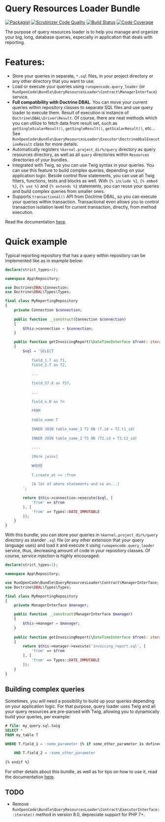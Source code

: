 Query Resources Loader Bundle
=============================

[![Packagist](https://img.shields.io/packagist/v/RunOpenCode/query-resources-loader-bundle.svg)](https://packagist.org/packages/runopencode/query-resources-loader-bundle)
[![Scrutinizer Code Quality](https://scrutinizer-ci.com/g/RunOpenCode/query-resources-loader-bundle/badges/quality-score.png?b=master)](https://scrutinizer-ci.com/g/RunOpenCode/query-resources-loader-bundle/?branch=master)
[![Build Status](https://scrutinizer-ci.com/g/RunOpenCode/query-resources-loader-bundle/badges/build.png?b=master)](https://scrutinizer-ci.com/g/RunOpenCode/query-resources-loader-bundle/build-status/master)
[![Code Coverage](https://scrutinizer-ci.com/g/RunOpenCode/query-resources-loader-bundle/badges/coverage.png?b=master)](https://scrutinizer-ci.com/g/RunOpenCode/query-resources-loader-bundle/?branch=master)

The purpose of query resources loader is to help you manage and organize your big, long, database queries, especially in
application that deals with reporting.

# Features:

- Store your queries in separate, `*.sql` files, in your project directory or any other directory that you want to use.
- Load or execute your queries using `runopencode.query_loader`
  (or `RunOpenCode\Bundle\QueryResourcesLoader\Contract\ManagerInterface`) service.
- **Full compatibility with Doctrine DBAL**. You can move your current queries within repository classes to separate SQL
  files and use query loader to execute them. Result of execution is instance of `Doctrine\DBAL\Driver\Result`. Of
  course, there are neat methods which you can utilize to fetch data from result set, such
  as `getSingleScalarResult()`, `getSingleResult()`, `getScalarResult()`, etc...
  See `RunOpenCode\Bundle\QueryResourcesLoader\Executor\DoctrineDbalExecutionResult` class for more details.
- Automatically registers `%kernel.project_dir%/query` directory as query resources directory, as well as all `query`
  directories within `Resources` directories of your bundles.
- Integrated with Twig, so you can use Twig syntax in your queries. You can use this feature to build complex queries,
  depending on your application logic. Beside control flow statements, you can use all Twig filters, functions, tests
  and blocks as well. With `{% include %}`, `{% embed %}`, `{% use %}` and `{% extends %}` statements, you can reuse
  your queries and build complex queries from smaller ones.
- Supports `transactional()` API from Doctrine DBAL, so you can execute your queries within transaction. Transactional
  even allows you to control transaction isolation level for current transaction, directly, from method execution.

Read the documentation [here](docs/index.md).

# Quick example

Typical reporting repository that has a query within repository can be implemented like as in example below:

```php
declare(strict_types=1);

namespace App\Repository;

use Doctrine\DBAL\Connection;
use Doctrine\DBAL\Types\Types;

final class MyReportingRepository 
{
    private Connection $connection;
    
    public function __construct(Connection $connection)
    {
        $this->connection = $connection;
    }

    public function getInvoicingReport(\DateTimeInterface $from): iterable
    {
        $sql = 'SELECT 
            
            field_1.T as f1,
            field_2.T as f2,
            
            ...
            
            field_57.X as f57,
            
            ...
            
            field_n.N as fn
            
            FROM 
            
            table_name T
            
            INNER JOIN table_name_2 T2 ON (T.id = T2.t1_id)
            
            INNER JOIN table_name_3 T3 ON (T2.id = T3.t2_id)
            
            ....
            
            [More joins]
            
            WHERE
            
            T.create_at >= :from
            
            [A lot of where statements and so on...]                                           
        ';
        
        return $this->connection->execute($sql, [ 
            'from' => $from 
        ], [
            'from' => Types::DATE_IMMUTABLE        
        ]);            
    }
}
```

With this bundle, you can store your queries in `%kernel.project_dir%/query` directory as stander `.sql` file (or any
other extension that your query language uses) and load it and execute it using `runopencode.query_loader` service,
thus, decreasing amount of code in your repository classes. Of course, service injection is highly encouraged:

```php
declare(strict_types=1);

namespace App\Repository;

use RunOpenCode\Bundle\QueryResourcesLoader\Contract\ManagerInterface;
use Doctrine\DBAL\Types\Types;

final class MyReportingRepository 
{
    private ManagerInterface $manager;

    public function __construct(ManagerInterface $manager)
    {            
        $this->manager = $manager;
    }
    
    public function getInvoicingReport(\DateTimeInterface $from): iterable
    {
        return $this->manager->execute('invoicing_report.sql', [
            'from' => $from 
        ], [
            'from' => Types::DATE_IMMUTABLE   
        ]);      
    }
}
```

## Building complex queries

Sometimes, you will need a possibility to build up your queries depending on your application logic. For that purpose,
query loader uses Twig and all your query resources are pre-parsed with Twig, allowing you to dynamically build your
queries, per example:

```sql
# file: my_query.sql.twig
SELECT *
FROM my_table T

WHERE T.field_1 = :some_parameter {% if some_other_parameter is defined %}

    AND T.field_2 = :some_other_parameter 
    
{% endif %}
```

For other details about this bundle, as well as for tips on how to use it, read the documentation [here](docs/index.md).

## TODO

- Remove `RunOpenCode\Bundle\QueryResourcesLoader\Contract\ExecutorInterface::iterate()` method in version 8.0,
  depreciate support for PHP 7+.
